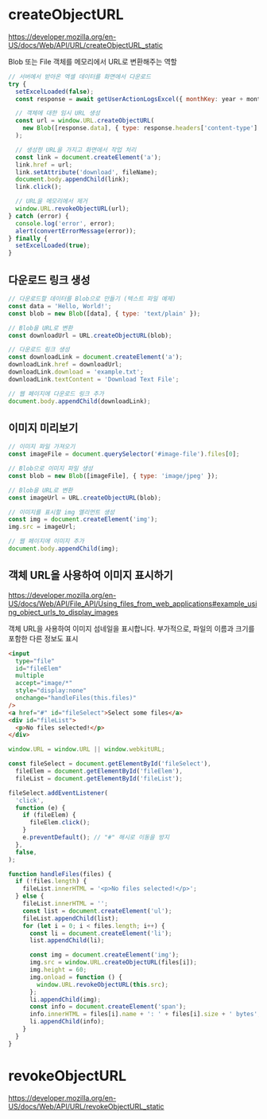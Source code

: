 # createObjectURL

https://developer.mozilla.org/en-US/docs/Web/API/URL/createObjectURL_static

Blob 또는 File 객체를 메모리에서 URL로 변환해주는 역할

```javascript
// 서버에서 받아온 엑셀 데이터를 화면에서 다운로드
try {
  setExcelLoaded(false);
  const response = await getUserActionLogsExcel({ monthKey: year + month });

  // 객체에 대한 임시 URL 생성
  const url = window.URL.createObjectURL(
    new Blob([response.data], { type: response.headers['content-type'] }),
  );

  // 생성한 URL을 가지고 화면에서 작업 처리
  const link = document.createElement('a');
  link.href = url;
  link.setAttribute('download', fileName);
  document.body.appendChild(link);
  link.click();

  // URL을 메모리에서 제거
  window.URL.revokeObjectURL(url);
} catch (error) {
  console.log('error', error);
  alert(convertErrorMessage(error));
} finally {
  setExcelLoaded(true);
}
```

## 다운로드 링크 생성

```javascript
// 다운로드할 데이터를 Blob으로 만들기 (텍스트 파일 예제)
const data = 'Hello, World!';
const blob = new Blob([data], { type: 'text/plain' });

// Blob을 URL로 변환
const downloadUrl = URL.createObjectURL(blob);

// 다운로드 링크 생성
const downloadLink = document.createElement('a');
downloadLink.href = downloadUrl;
downloadLink.download = 'example.txt';
downloadLink.textContent = 'Download Text File';

// 웹 페이지에 다운로드 링크 추가
document.body.appendChild(downloadLink);
```

## 이미지 미리보기

```javascript
// 이미지 파일 가져오기
const imageFile = document.querySelector('#image-file').files[0];

// Blob으로 이미지 파일 생성
const blob = new Blob([imageFile], { type: 'image/jpeg' });

// Blob을 URL로 변환
const imageUrl = URL.createObjectURL(blob);

// 이미지를 표시할 img 엘리먼트 생성
const img = document.createElement('img');
img.src = imageUrl;

// 웹 페이지에 이미지 추가
document.body.appendChild(img);
```

## 객체 URL을 사용하여 이미지 표시하기

https://developer.mozilla.org/en-US/docs/Web/API/File_API/Using_files_from_web_applications#example_using_object_urls_to_display_images

객체 URL을 사용하여 이미지 섬네일을 표시합니다. 부가적으로, 파일의 이름과 크기를 포함한 다른 정보도 표시

```html
<input
  type="file"
  id="fileElem"
  multiple
  accept="image/*"
  style="display:none"
  onchange="handleFiles(this.files)"
/>
<a href="#" id="fileSelect">Select some files</a>
<div id="fileList">
  <p>No files selected!</p>
</div>
```

```javascript
window.URL = window.URL || window.webkitURL;

const fileSelect = document.getElementById('fileSelect'),
  fileElem = document.getElementById('fileElem'),
  fileList = document.getElementById('fileList');

fileSelect.addEventListener(
  'click',
  function (e) {
    if (fileElem) {
      fileElem.click();
    }
    e.preventDefault(); // "#" 해시로 이동을 방지
  },
  false,
);

function handleFiles(files) {
  if (!files.length) {
    fileList.innerHTML = '<p>No files selected!</p>';
  } else {
    fileList.innerHTML = '';
    const list = document.createElement('ul');
    fileList.appendChild(list);
    for (let i = 0; i < files.length; i++) {
      const li = document.createElement('li');
      list.appendChild(li);

      const img = document.createElement('img');
      img.src = window.URL.createObjectURL(files[i]);
      img.height = 60;
      img.onload = function () {
        window.URL.revokeObjectURL(this.src);
      };
      li.appendChild(img);
      const info = document.createElement('span');
      info.innerHTML = files[i].name + ': ' + files[i].size + ' bytes';
      li.appendChild(info);
    }
  }
}
```

# revokeObjectURL

https://developer.mozilla.org/en-US/docs/Web/API/URL/revokeObjectURL_static
